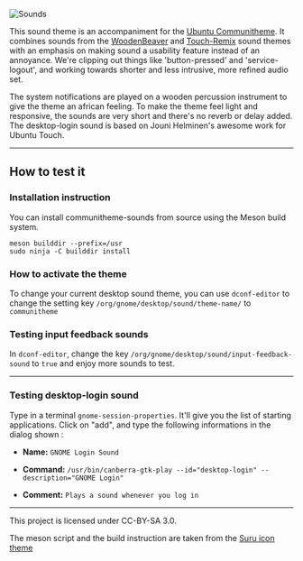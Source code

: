 ![Sounds](/banner.jpg)

This sound theme is an accompaniment for the [Ubuntu Communitheme](https://github.com/Ubuntu/gtk-communitheme/). It combines sounds from the [WoodenBeaver](https://github.com/madsrh/WoodenBeaver) and [Touch-Remix](https://github.com/madsrh/TouchRemix) sound themes with an emphasis on making sound a usability feature instead of an annoyance. We're clipping out things like 'button-pressed' and 'service-logout', and working towards shorter and less intrusive, more refined audio set.

 
The system notifications are played on a wooden percussion instrument to give the theme an african feeling. To make the theme feel light and responsive, the sounds are very short and there's no reverb or delay added.
The desktop-login sound is based on Jouni Helminen's awesome work for Ubuntu Touch.

---

## How to test it

### Installation instruction

You can install communitheme-sounds from source using the Meson build system.

````
meson builddir --prefix=/usr
sudo ninja -C builddir install
````

### How to activate the theme

To change your current desktop sound theme, you can use `dconf-editor` to change the setting key `/org/gnome/desktop/sound/theme-name/` to `communitheme`

### Testing input feedback sounds

In `dconf-editor`, change the key `/org/gnome/desktop/sound/input-feedback-sound` to `true` and enjoy more sounds to test.

---

### Testing desktop-login sound

Type in a terminal `gnome-session-properties`. It'll give you the list of starting applications. Click on "add", and type the following informations in the dialog shown :

- **Name:** `GNOME Login Sound`

- **Command:** `/usr/bin/canberra-gtk-play --id="desktop-login" --description="GNOME Login"`

- **Comment:** `Plays a sound whenever you log in`

---

This project is licensed under CC-BY-SA 3.0.

The meson script and the build instruction are taken from the [Suru icon theme](https://github.com/snwh/suru-icon-theme)
